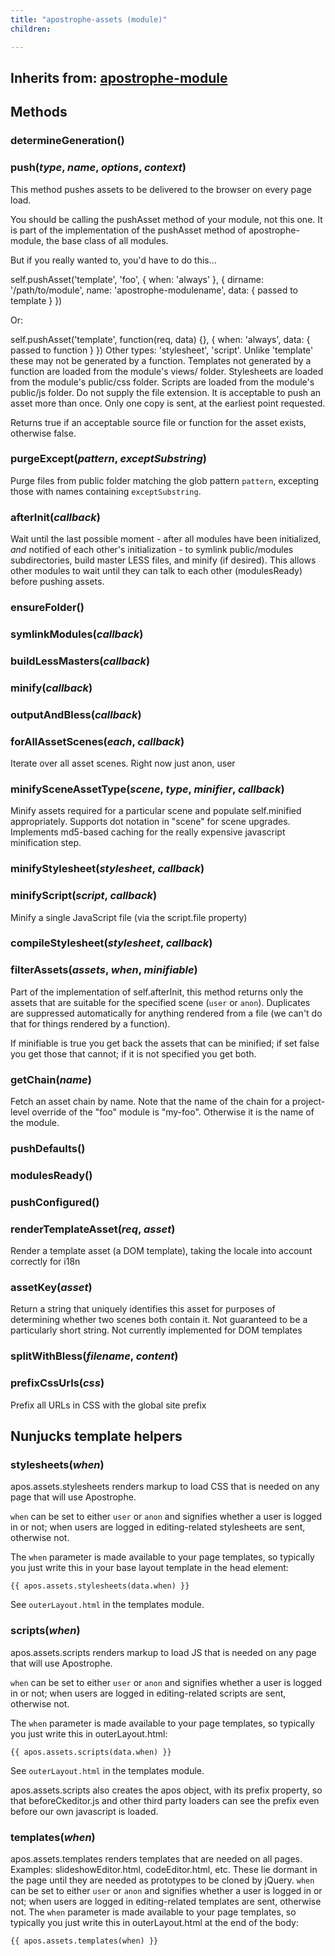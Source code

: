 ```yaml
---
title: "apostrophe-assets (module)"
children:

---
```

## Inherits from: [apostrophe-module](../apostrophe-module/index.html)

## Methods
### determineGeneration()

### push(*type*, *name*, *options*, *context*)
This method pushes assets to be delivered to the browser
on every page load.

You should be calling the pushAsset method of your module,
not this one. It is part of the implementation of the
pushAsset method of apostrophe-module, the base class
of all modules.

But if you really wanted to, you'd have to do this...

self.pushAsset('template', 'foo', {
  when: 'always'
},
{
  dirname: '/path/to/module',
  name: 'apostrophe-modulename',
  data: { passed to template }
})

Or:

self.pushAsset('template', function(req, data) {}, {
  when: 'always',
  data: { passed to function }
})
Other types: 'stylesheet', 'script'. Unlike 'template' these
may not be generated by a function.
Templates not generated by a function are loaded from
the module's views/ folder.
Stylesheets are loaded from the module's public/css folder.
Scripts are loaded from the module's public/js folder.
Do not supply the file extension.
It is acceptable to push an asset more than once. Only one copy
is sent, at the earliest point requested.

Returns true if an acceptable source file or function for the asset
exists, otherwise false.
### purgeExcept(*pattern*, *exceptSubstring*)
Purge files from public folder matching the glob pattern
`pattern`, excepting those with names containing
`exceptSubstring`.
### afterInit(*callback*)
Wait until the last possible moment - after all modules
have been initialized, *and* notified of each other's
initialization - to symlink public/modules subdirectories,
build master LESS files, and minify (if desired). This
allows other modules to wait until they can talk to
each other (modulesReady) before pushing assets.
### ensureFolder()

### symlinkModules(*callback*)

### buildLessMasters(*callback*)

### minify(*callback*)

### outputAndBless(*callback*)

### forAllAssetScenes(*each*, *callback*)
Iterate over all asset scenes. Right now just anon, user
### minifySceneAssetType(*scene*, *type*, *minifier*, *callback*)
Minify assets required for a particular scene and populate
self.minified appropriately. Supports dot notation in "scene"
for scene upgrades. Implements md5-based caching for the really
expensive javascript minification step.
### minifyStylesheet(*stylesheet*, *callback*)

### minifyScript(*script*, *callback*)
Minify a single JavaScript file (via the script.file property)
### compileStylesheet(*stylesheet*, *callback*)

### filterAssets(*assets*, *when*, *minifiable*)
Part of the implementation of self.afterInit, this method
returns only the assets that are suitable for the specified
scene (`user` or `anon`). Duplicates are suppressed automatically
for anything rendered from a file (we can't do that for things
rendered by a function).

If minifiable is true you get back the assets that can be minified;
if set false you get those that cannot; if it is not specified
you get both.
### getChain(*name*)
Fetch an asset chain by name. Note that the
name of the chain for a project-level override
of the "foo" module is "my-foo". Otherwise it
is the name of the module.
### pushDefaults()

### modulesReady()

### pushConfigured()

### renderTemplateAsset(*req*, *asset*)
Render a template asset (a DOM template), taking the
locale into account correctly for i18n
### assetKey(*asset*)
Return a string that uniquely identifies this asset for purposes of
determining whether two scenes both contain it. Not guaranteed to
be a particularly short string. Not currently implemented
for DOM templates
### splitWithBless(*filename*, *content*)

### prefixCssUrls(*css*)
Prefix all URLs in CSS with the global site prefix
## Nunjucks template helpers
### stylesheets(*when*)
apos.assets.stylesheets renders markup to load CSS that
is needed on any page that will use Apostrophe.

`when` can be set to either `user` or `anon` and signifies
whether a user is logged in or not; when users are
logged in editing-related stylesheets are sent,
otherwise not.

The `when` parameter is made available to your page templates, so typically you
just write this in your base layout template in the head element:

`{{ apos.assets.stylesheets(data.when) }}`

See `outerLayout.html` in the templates module.
### scripts(*when*)
apos.assets.scripts renders markup to load JS that
is needed on any page that will use Apostrophe.

`when` can be set to either `user` or `anon` and signifies
whether a user is logged in or not; when users are
logged in editing-related scripts are sent,
otherwise not.

The `when` parameter is made available to your page
templates, so typically you just write this in
outerLayout.html:

`{{ apos.assets.scripts(data.when) }}`

See `outerLayout.html` in the templates module.

apos.assets.scripts also creates the apos object,
with its prefix property, so that beforeCkeditor.js
and other third party loaders can see the prefix
even before our own javascript is loaded.
### templates(*when*)
apos.assets.templates renders templates that are needed
on all pages. Examples: slideshowEditor.html,
codeEditor.html, etc. These lie dormant in the page
until they are needed as prototypes to be cloned by
jQuery. `when` can be set to either `user` or `anon`
and signifies whether a user is logged in or not; when
users are logged in editing-related templates are sent,
otherwise not. The `when` parameter is made available to
your page templates, so typically you just write this
in outerLayout.html at the end of the body:

`{{ apos.assets.templates(when) }}`
